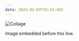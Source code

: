 ```yaml
---
date: 2022-02-03T19:14:45Z
---
```

![Collage](/images/emphasis-mine-640w.jpeg)

Image embedded before this line.

<!-- type:image -->
